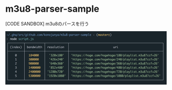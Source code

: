 # m3u8-parser-sample
[CODE SANDBOX] m3u8のパースを行う

![](https://github.com/konojunya/m3u8-parser-sample/blob/master/screenshots/table.png?raw=true)
